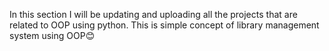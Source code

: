 In this section I will be updating and uploading all the projects that are related to OOP using python.
This is simple concept of library management system  using OOP😊
